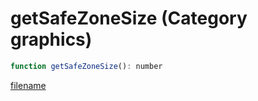 # getSafeZoneSize (Category graphics)

```js
function getSafeZoneSize(): number
```

[filename](getSafeZoneSize_m.md ':include')